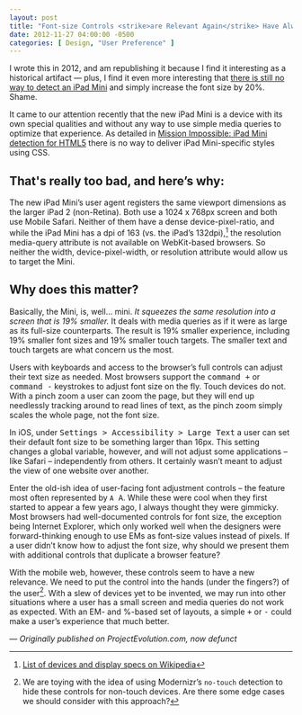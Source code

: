 ```yaml
---
layout: post
title: "Font-size Controls <strike>are Relevant Again</strike> Have Always Been Relevant"
date: 2012-11-27 04:00:00 -0500
categories: [ Design, "User Preference" ]
---
```


<aside class="archive__statement">
I wrote this in 2012, and am republishing it because I find it interesting as a historical artifact — plus, I find it even more interesting that <a href="https://stephen.io/mediaqueries/#iPadMini">there is still no way to detect an iPad Mini</a> and simply increase the font size by 20%. Shame.
</aside>

It came to our attention recently that the new iPad Mini is a device with its own special qualities and without any way to use simple media queries to optimize that experience. As detailed in [Mission Impossible: iPad Mini detection for <span class="abbr">HTML5</span>](https://www.mobilexweb.com/blog/ipad-mini-detection-for-html5-user-agent) there is no way to deliver iPad Mini-specific styles using <span class="abbr">CSS</span>.

## That's really too bad, and here’s why:

The new iPad Mini’s user agent registers the same viewport dimensions as the larger iPad 2 (non-Retina). Both use a 1024 x 768px screen and both use Mobile Safari. Neither of them have a dense device-pixel-ratio, and while the iPad Mini has a dpi of 163 (vs. the iPad’s 132dpi),[^1] the resolution media-query attribute is not available on WebKit-based browsers. So neither the width, device-pixel-width, or resolution attribute would allow us to target the Mini.

[^1]: [List of devices and display specs on Wikipedia](https://en.wikipedia.org/wiki/List_of_displays_by_pixel_density#Apple)

## Why does this matter?

Basically, the Mini, is, well… mini. _It squeezes the same resolution into a screen that is 19% smaller._ It deals with media queries as if it were as large as its full-size counterparts. The result is 19% smaller experience, including 19% smaller font sizes and 19% smaller touch targets. The smaller text and touch targets are what concern us the most.

Users with keyboards and access to the browser’s full controls can adjust their text size as needed. Most browsers support the <kbd><kbd>command</kbd> <kbd>+</kbd></kbd> or <kbd><kbd>command</kbd> <kbd>-</kbd></kbd> keystrokes to adjust font size on the fly. Touch devices do not. With a pinch zoom a user can zoom the page, but they will end up needlessly tracking around to read lines of text, as the pinch zoom simply scales the whole page, not the font size.

In iOS, under <kbd><samp>Settings</samp> &gt; <samp>Accessibility</samp> &gt; <samp>Large Text</samp></kbd> a user can set their default font size to be something larger than 16px. This setting changes a global variable, however, and will not adjust some applications – like Safari – independently from others. It certainly wasn’t meant to adjust the view of one website over another.

Enter the old-ish idea of user-facing font adjustment controls – the feature most often represented by <samp><small>A</small> A</samp>. While these were cool when they first started to appear a few years ago, I always thought they were gimmicky. Most browsers had well-documented controls for font size, the exception being Internet Explorer, which only worked well when the designers were forward-thinking enough to use EMs as font-size values instead of pixels. If a user didn’t know how to adjust the font size, why should we present them with additional controls that duplicate a browser feature?

With the mobile web, however, these controls seem to have a new relevance. We need to put the control into the hands (under the fingers?) of the user[^2]. With a slew of devices yet to be invented, we may run into other situations where a user has a small screen and media queries do not work as expected. With an EM- and %-based set of layouts, a simple <kbd>+</kbd> or <kbd>-</kbd> could make a user’s experience that much better.

[^2]: We are toying with the idea of using Modernizr’s `no-touch` detection to hide these controls for non-touch devices. Are there some edge cases we should consider with this approach?

— _Originally published on ProjectEvolution.com, now defunct_
